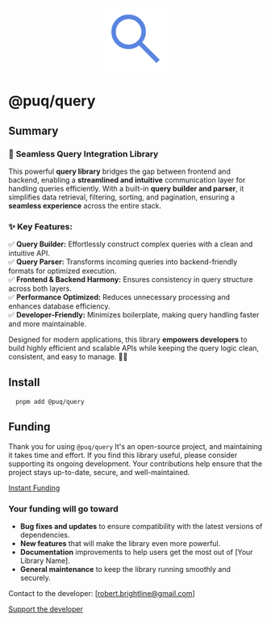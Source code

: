 <p align="center">
  <img src="https://raw.githubusercontent.com/rbrightline/puq/refs/heads/main/libs/query/favicon.png" alt="Logo" />
</p>

# @puq/query

## Summary

### 🚀 **Seamless Query Integration Library**

This powerful **query library** bridges the gap between frontend and backend, enabling a **streamlined and intuitive** communication layer for handling queries efficiently. With a built-in **query builder and parser**, it simplifies data retrieval, filtering, sorting, and pagination, ensuring a **seamless experience** across the entire stack.

### **✨ Key Features:**

✅ **Query Builder:** Effortlessly construct complex queries with a clean and intuitive API.  
✅ **Query Parser:** Transforms incoming queries into backend-friendly formats for optimized execution.  
✅ **Frontend & Backend Harmony:** Ensures consistency in query structure across both layers.  
✅ **Performance Optimized:** Reduces unnecessary processing and enhances database efficiency.  
✅ **Developer-Friendly:** Minimizes boilerplate, making query handling faster and more maintainable.

Designed for modern applications, this library **empowers developers** to build highly efficient and scalable APIs while keeping the query logic clean, consistent, and easy to manage. 🚀💡

## Install

```bash
  pnpm add @puq/query
```

## Funding

Thank you for using `@puq/query` It's an open-source project, and maintaining it takes time and effort. If you find this library useful, please consider supporting its ongoing development. Your contributions help ensure that the project stays up-to-date, secure, and well-maintained.

[Instant Funding](https://cash.app/$puqlib)

### Your funding will go toward

- **Bug fixes and updates** to ensure compatibility with the latest versions of dependencies.
- **New features** that will make the library even more powerful.
- **Documentation** improvements to help users get the most out of [Your Library Name].
- **General maintenance** to keep the library running smoothly and securely.

Contact to the developer: [robert.brightline@gmail.com]

[Support the developer](https://cash.app/$puqlib)

